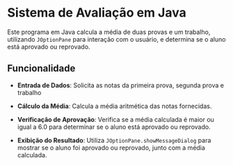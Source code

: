 # Sistema de Avaliação em Java

Este programa em Java calcula a média de duas provas e um trabalho, utilizando `JOptionPane` para interação com o usuário, e determina se o aluno está aprovado ou reprovado.

## Funcionalidade

- **Entrada de Dados**: Solicita as notas da primeira prova, segunda prova e trabalho

- **Cálculo da Média**: Calcula a média aritmética das notas fornecidas.

- **Verificação de Aprovação**: Verifica se a média calculada é maior ou igual a 6.0 para determinar se o aluno está aprovado ou reprovado.

- **Exibição do Resultado**: Utiliza `JOptionPane.showMessageDialog` para mostrar se o aluno foi aprovado ou reprovado, junto com a média calculada.
  


